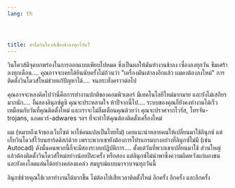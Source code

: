 ```yaml
---
lang: th




title: ทำไมวินโดวส์เชื่องช้าลงทุกวี่วัน?
---
```


วินโดวส์มีจุดบกพร่องในการออกแบบเพียบไปหมด ซึ่งเป็นผลให้มันทำงานช้าลง เซื่องลงทุกวัน ซึมเศร้าลงทุกเดือน.... คุณอาจจะเคยได้ยินนับครั้งไม่ถ้วนว่า "เครื่องมันเต่าลงอีกแล้ว ผมคงต้องลงใหม่" การติดตั้งวินโดวส์ใหม่ช่วยแก้ปัญหาได้.... จนกระทั่งคราวต่อไป

คุณอาจจะหลงคิดไปว่านี่คือการทำงานปกติของคอมพิวเตอร์ มีเทคโนโลยีใหม่มากมาย และยังไม่เสถียรมากนัก.... งั้นลองลินุกซ์ดูซิ คุณจะประหลาดใจ ห้าปีจากนี้ไป.... ระบบของคุณก็ยังคงทำงานได้เร็วเหมือนกับวันที่คุณติดตั้งใหม่ และเราจะไม่ลืมเตือนคุณด้วยว่า คุณจะปราศจากไวรัส, โทรจัน-trojans, แอดแวร์-adwares ฯลฯ ที่จะทำให้คุณต้องติดตั้งเครื่องใหม่

ผม (หมายถึงเจ้าของเว็บไซต์ หาใช่คนแปลเป็นไทยไม่) เคยแนะนำหลายคนให้เปลี่ยนมาใช้ลินุกซ์ แต่เก็บวินโดวส์ไว้บนฮาร์ดดิสก์ด้วย เพราะพวกเขายังต้องการโปรแกรมบางอย่างที่ลินุกซ์ไม่มี (เช่น Autocad) ดังนั้นคนพวกนี้ก็จะมีสองระบบปฏิบัติการ.... ตั้งแต่วันที่พวกเขาเปลี่ยนมาใช้ ส่วนใหญ่แล้วต้องติดตั้งวินโดวส์ใหม่อย่างน้อยปีละครั้ง หรือสอง แต่ลินุกซ์ไม่นำพาซึ่งความผิดหวังแก่ผองชน และยังคงโลดแล่นได้อย่างคล่องแคล่ว สมบูรณ์แบบมาจวบจนทุกวันนี้

ลินุกซ์ช่วยคุณใช้เวลาทำงานได้มากขึ้น ไม่ต้องไปเสียเวลาติดตั้งใหม่ อีกครั้ง อีกครั้ง และอีกครั้ง




